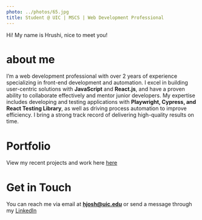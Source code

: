 ```yaml
---
photo: ../photos/65.jpg
title: Student @ UIC | MSCS | Web Development Professional
---
```


Hi! My name is Hrushi, nice to meet you!

# about me
I’m a web development professional with over 2 years of experience specializing in front-end development and automation. I excel in building user-centric solutions with **JavaScript** and **React.js**, and have a proven ability to collaborate effectively and mentor junior developers. My expertise includes developing and testing applications with **Playwright, Cypress, and React Testing Library**, as well as driving process automation to improve efficiency. I bring a strong track record of delivering high-quality results on time.

# Portfolio
View my recent projects and work here [here](https://hrushikeshjoshi.netlify.app/)

# Get in Touch 
You can reach me via email at **hjosh@uic.edu**
or
send a message through my [LinkedIn](https://www.linkedin.com/in/hrushikesh-joshi/)